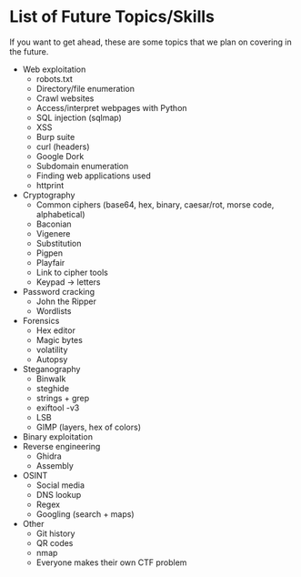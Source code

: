 # List of Future Topics/Skills
If you want to get ahead, these are some topics that we plan on covering in the future. 

* Web exploitation
    * robots.txt
    * Directory/file enumeration
    * Crawl websites
    * Access/interpret webpages with Python
    * SQL injection (sqlmap)
    * XSS
    * Burp suite
    * curl (headers)
    * Google Dork
    * Subdomain enumeration
    * Finding web applications used
    * httprint
* Cryptography
    * Common ciphers (base64, hex, binary, caesar/rot, morse code, alphabetical)
    * Baconian
    * Vigenere
    * Substitution
    * Pigpen
    * Playfair
    * Link to cipher tools
    * Keypad -> letters
* Password cracking
    * John the Ripper
    * Wordlists
* Forensics
    * Hex editor
    * Magic bytes
    * volatility
    * Autopsy
* Steganography
    * Binwalk
    * steghide
    * strings + grep
    * exiftool -v3
    * LSB
    * GIMP (layers, hex of colors)
* Binary exploitation
* Reverse engineering
    * Ghidra
    * Assembly
* OSINT
    * Social media
    * DNS lookup
    * Regex
    * Googling (search + maps)
* Other
    * Git history
    * QR codes
    * nmap
    * Everyone makes their own CTF problem